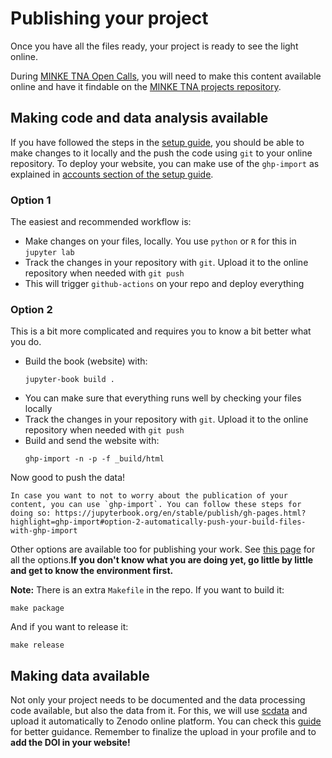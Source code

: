 # Publishing your project

Once you have all the files ready, your project is ready to see the light online.

During [MINKE TNA Open Calls](https://minke.eu), you will need to make this content available online and have it findable on the [MINKE TNA projects repository](https://participatory-tech.docs.minke.eu/Projects/).

## Making code and data analysis available

If you have followed the steps in the [setup guide](setup.html#getting-the-template), you should be able to make changes to it locally and the push the code using `git` to your online repository. To deploy your website, you can make use of the `ghp-import` as explained in [accounts section of the setup guide](setup.html#accounts).

### Option 1

The easiest and recommended workflow is:


- Make changes on your files, locally. You use `python` or `R` for this in `jupyter lab`
- Track the changes in your repository with `git`. Upload it to the online repository when needed with `git push`
- This will trigger `github-actions` on your repo and deploy everything

### Option 2

This is a bit more complicated and requires you to know a bit better what you do.

- Build the book (website) with:
	```
	jupyter-book build .
	```
- You can make sure that everything runs well by checking your files locally
- Track the changes in your repository with `git`. Upload it to the online repository when needed with `git push`
- Build and send the website with:
	```
	ghp-import -n -p -f _build/html
	```

Now good to push the data!

```{tip}
In case you want to not to worry about the publication of your content, you can use `ghp-import`. You can follow these steps for doing so: https://jupyterbook.org/en/stable/publish/gh-pages.html?highlight=ghp-import#option-2-automatically-push-your-build-files-with-ghp-import
```

Other options are available too for publishing your work. See [this page](https://jupyterbook.org/en/stable/publish/gh-pages.html?highlight=ghp-import#github-pages-and-actions) for all the options.**If you don't know what you are doing yet, go little by little and get to know the environment first.**

**Note:**
There is an extra `Makefile` in the repo. If you want to build it:

```
make package
```

And if you want to release it:

```
make release
```

## Making data available

Not only your project needs to be documented and the data processing code available, but also the data from it. For this, we will use [scdata](https://pypi.org/project/scdata) and upload it automatically to Zenodo online platform. You can check this [guide](https://docs.smartcitizen.me/Guides/data/Upload%20data%20to%20zenodo/) for better guidance. Remember to finalize the upload in your profile and to **add the DOI in your website!**
